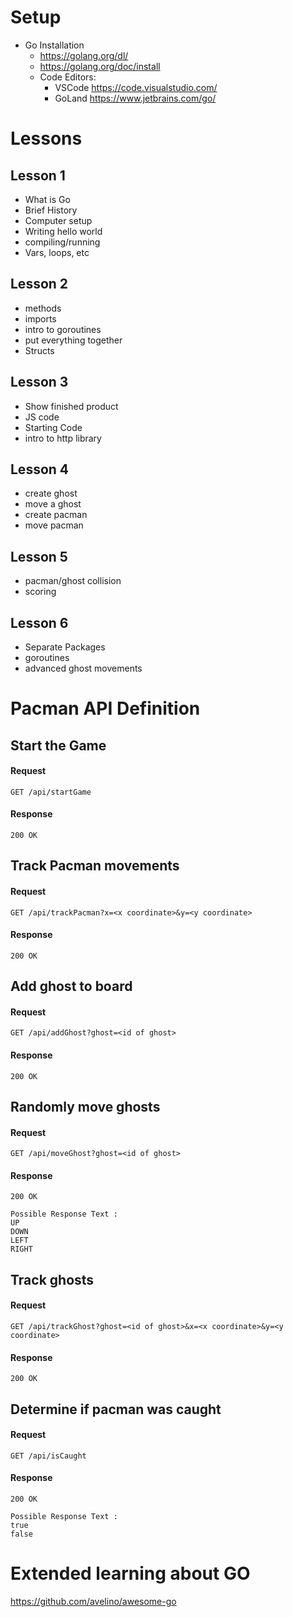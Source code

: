 # Setup
* Go Installation 
    * https://golang.org/dl/
    * https://golang.org/doc/install
    * Code Editors:
        * VSCode https://code.visualstudio.com/
        * GoLand https://www.jetbrains.com/go/

# Lessons

## Lesson 1
* What is Go
* Brief History
* Computer setup
* Writing hello world
* compiling/running
* Vars, loops, etc

## Lesson 2
* methods
* imports
* intro to goroutines
* put everything together
* Structs

## Lesson 3 
* Show finished product
* JS code
* Starting Code
* intro to http library

## Lesson 4
* create ghost
* move a ghost
* create pacman
* move pacman

## Lesson 5
* pacman/ghost collision
* scoring

## Lesson 6
* Separate Packages
* goroutines
* advanced ghost movements

# Pacman API Definition

## Start the Game

#### Request

```GET /api/startGame```

#### Response

```200 OK```

## Track Pacman movements

#### Request

```GET /api/trackPacman?x=<x coordinate>&y=<y coordinate>```

#### Response

```200 OK```

## Add ghost to board

#### Request

```GET /api/addGhost?ghost=<id of ghost>```

#### Response

```200 OK```

## Randomly move ghosts

#### Request

```GET /api/moveGhost?ghost=<id of ghost>```

#### Response

```200 OK```

```
Possible Response Text : 
UP
DOWN
LEFT
RIGHT    
```

## Track ghosts

#### Request

```GET /api/trackGhost?ghost=<id of ghost>&x=<x coordinate>&y=<y coordinate>```

#### Response

```200 OK```

## Determine if pacman was caught

#### Request

```GET /api/isCaught```

#### Response

```200 OK```

```
Possible Response Text : 
true
false    
```

# Extended learning about GO

https://github.com/avelino/awesome-go
